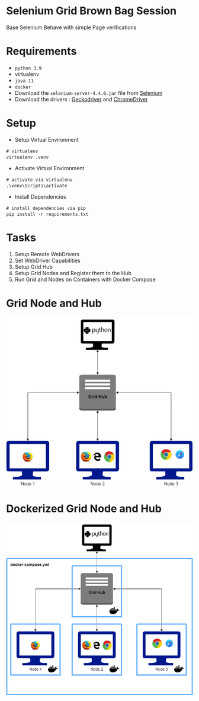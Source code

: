 # Selenium Grid Brown Bag Session
Base Selenium Behave with simple Page verifications

# Requirements
* `python 3.9`
* virtualenv
* `java 11`
* `docker`
* Download the `selenium-server-4.4.0.jar` file from [Selenium](https://www.selenium.dev/downloads/)
* Download the drivers : [Geckodriver](https://github.com/mozilla/geckodriver/releases) and [ChromeDriver](https://chromedriver.chromium.org/downloads)

# Setup
- Setup Virtual Environment
```
# virtualenv
virtualenv .venv
```
- Activate Virtual Environment
```
# activate via virtualenv
.\venv\Scripts\activate
```
- Install Dependencies
```
# install dependencies via pip
pip install -r requirements.txt
```

# Tasks
1. Setup Remote WebDrivers
2. Set WebDriver Capabilities
3. Setup Grid Hub
4. Setup Grid Nodes and Register them to the Hub 
5. Run Grid and Nodes on Containers with Docker Compose



# Grid Node and Hub
![nodenhub](./assets/nodenhub.png)

# Dockerized Grid Node and Hub
![dockerizednodenhub](./assets/dockerizednodenhub.png)
